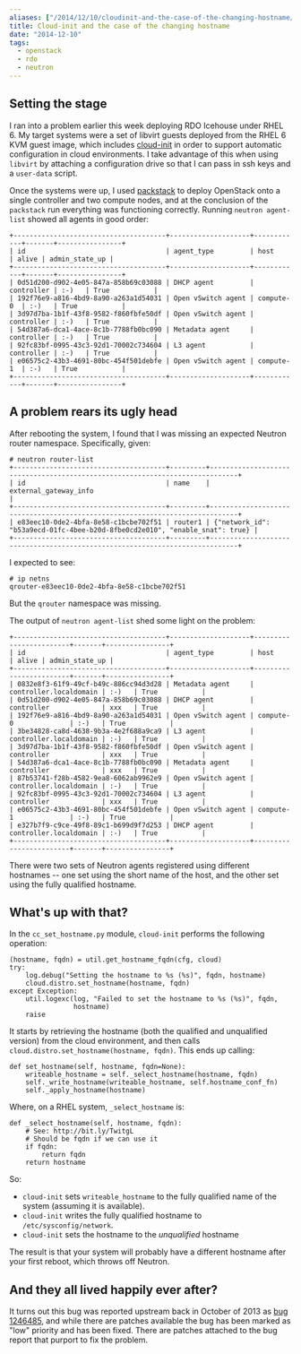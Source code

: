 ```yaml
---
aliases: ["/2014/12/10/cloudinit-and-the-case-of-the-changing-hostname/"]
title: Cloud-init and the case of the changing hostname
date: "2014-12-10"
tags:
  - openstack
  - rdo
  - neutron
---
```


## Setting the stage

I ran into a problem earlier this week deploying RDO Icehouse under
RHEL 6.  My target systems were a set of libvirt guests deployed from
the RHEL 6 KVM guest image, which includes [cloud-init][] in order to
support automatic configuration in cloud environments.  I take
advantage of this when using `libvirt` by attaching a configuration
drive so that I can pass in ssh keys and a `user-data` script.

[cloud-init]: https://cloudinit.readthedocs.org/en/latest/

Once the systems were up, I used [packstack][] to deploy OpenStack
onto a single controller and two compute nodes, and at the conclusion
of the `packstack` run everything was functioning correctly.  Running
`neutron agent-list` showed all agents in good order:

[packstack]: https://wiki.openstack.org/wiki/Packstack

    +--------------------------------------+--------------------+------------+-------+----------------+
    | id                                   | agent_type         | host       | alive | admin_state_up |
    +--------------------------------------+--------------------+------------+-------+----------------+
    | 0d51d200-d902-4e05-847a-858b69c03088 | DHCP agent         | controller | :-)   | True           |
    | 192f76e9-a816-4bd9-8a90-a263a1d54031 | Open vSwitch agent | compute-0  | :-)   | True           |
    | 3d97d7ba-1b1f-43f8-9582-f860fbfe50df | Open vSwitch agent | controller | :-)   | True           |
    | 54d387a6-dca1-4ace-8c1b-7788fb0bc090 | Metadata agent     | controller | :-)   | True           |
    | 92fc83bf-0995-43c3-92d1-70002c734604 | L3 agent           | controller | :-)   | True           |
    | e06575c2-43b3-4691-80bc-454f501debfe | Open vSwitch agent | compute-1  | :-)   | True           |
    +--------------------------------------+--------------------+------------+-------+----------------+

## A problem rears its ugly head

After rebooting the system, I found that I was missing an expected
Neutron router namespace.  Specifically, given:

    # neutron router-list
    +--------------------------------------+---------+-----------------------------------------------------------------------------+
    | id                                   | name    | external_gateway_info                                                       |
    +--------------------------------------+---------+-----------------------------------------------------------------------------+
    | e83eec10-0de2-4bfa-8e58-c1bcbe702f51 | router1 | {"network_id": "b53a9ecd-01fc-4bee-b20d-8fbe0cd2e010", "enable_snat": true} |
    +--------------------------------------+---------+-----------------------------------------------------------------------------+

I expected to see:

    # ip netns
    qrouter-e83eec10-0de2-4bfa-8e58-c1bcbe702f51

But the `qrouter` namespace was missing.

The output of `neutron agent-list` shed some light on the problem:

    +--------------------------------------+--------------------+------------------------+-------+----------------+
    | id                                   | agent_type         | host                   | alive | admin_state_up |
    +--------------------------------------+--------------------+------------------------+-------+----------------+
    | 0832e8f3-61f9-49cf-b49c-886cc94d3d28 | Metadata agent     | controller.localdomain | :-)   | True           |
    | 0d51d200-d902-4e05-847a-858b69c03088 | DHCP agent         | controller             | xxx   | True           |
    | 192f76e9-a816-4bd9-8a90-a263a1d54031 | Open vSwitch agent | compute-0              | :-)   | True           |
    | 3be34828-ca8d-4638-9b3a-4e2f688a9ca9 | L3 agent           | controller.localdomain | :-)   | True           |
    | 3d97d7ba-1b1f-43f8-9582-f860fbfe50df | Open vSwitch agent | controller             | xxx   | True           |
    | 54d387a6-dca1-4ace-8c1b-7788fb0bc090 | Metadata agent     | controller             | xxx   | True           |
    | 87b53741-f28b-4582-9ea8-6062ab9962e9 | Open vSwitch agent | controller.localdomain | :-)   | True           |
    | 92fc83bf-0995-43c3-92d1-70002c734604 | L3 agent           | controller             | xxx   | True           |
    | e06575c2-43b3-4691-80bc-454f501debfe | Open vSwitch agent | compute-1              | :-)   | True           |
    | e327b7f9-c9ce-49f8-89c1-b699d9f7d253 | DHCP agent         | controller.localdomain | :-)   | True           |
    +--------------------------------------+--------------------+------------------------+-------+----------------+

There were two sets of Neutron agents registered using different
hostnames -- one set using the short name of the host, and the other
set using the fully qualified hostname.

## What's up with that?

In the `cc_set_hostname.py` module, `cloud-init` performs the
following operation:

    (hostname, fqdn) = util.get_hostname_fqdn(cfg, cloud)
    try:
        log.debug("Setting the hostname to %s (%s)", fqdn, hostname)
        cloud.distro.set_hostname(hostname, fqdn)
    except Exception:
        util.logexc(log, "Failed to set the hostname to %s (%s)", fqdn,
                    hostname)
        raise

It starts by retrieving the hostname (both the qualified and
unqualified version) from the cloud environment, and then calls
`cloud.distro.set_hostname(hostname, fqdn)`.  This ends up calling:

    def set_hostname(self, hostname, fqdn=None):
        writeable_hostname = self._select_hostname(hostname, fqdn)
        self._write_hostname(writeable_hostname, self.hostname_conf_fn)
        self._apply_hostname(hostname)

Where, on a RHEL system, `_select_hostname` is:

    def _select_hostname(self, hostname, fqdn):
        # See: http://bit.ly/TwitgL
        # Should be fqdn if we can use it
        if fqdn:
            return fqdn
        return hostname

So:

- `cloud-init` sets `writeable_hostname` to the fully qualified name
  of the system (assuming it is available).
- `cloud-init` writes the fully qualified hostname to `/etc/sysconfig/network`.
- `cloud-init` sets the hostname to the *unqualified* hostname

The result is that your system will probably have a different hostname
after your first reboot, which throws off Neutron.

## And they all lived happily ever after?

It turns out this bug was reported upstream back in October of 2013 as
[bug 1246485][], and while there are patches available the bug has
been marked as "low" priority and has been fixed.  There are patches
attached to the bug report that purport to fix the problem.

[bug 1246485]:  https://bugs.launchpad.net/cloud-init/+bug/1246485

